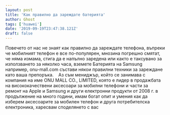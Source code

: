 ```yaml
---
layout: post
title: 'Как правилно да зареждате батерията'
author: Ghost
tags: ['huawei']
date: '2019-09-19T23:47:38.121Z'
draft: false
---
```


Повечето от нас не знаят как правилно да зареждате телефона, въпреки че мобилният телефон е все по-популярен, мнозина погрешно смятат, че няма измама, стига да е напълно заредена или както е таксувано за използването за няколко часа, вземете Батерията на Samsung например, onu-mall.com състави някои правилни техники за зареждане като ваша препоръка.    Аз съм мениджър, който се занимава с компания на име ONU MALL CO., LIMITED, която е лидер в продажбата на висококачествени аксесоари за мобилни телефони и части за ремонт на Apple и Samsung и други електронни продукти от 2008 г. в продължение на много години, имам богат опит и умения как да изберем аксесоарите за мобилен телефон и друга потребителска електроника, харесвам споделянето с вас

